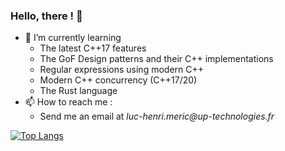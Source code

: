 ### Hello, there ! 👋

- 🌱 I’m currently learning
  - The latest C++17 features
  - The GoF Design patterns and their C++ implementations
  - Regular expressions using modern C++
  - Modern C++ concurrency (C++17/20)
  - The Rust language
- 📫 How to reach me :
  - Send me an email at _luc-henri.meric@up-technologies.fr_

[![Top Langs](https://github-readme-stats.vercel.app/api/top-langs/?username=MericLuc&show_icons=true&layout=compact&theme=vue)](https://github.com/anuraghazra/github-readme-stats)
